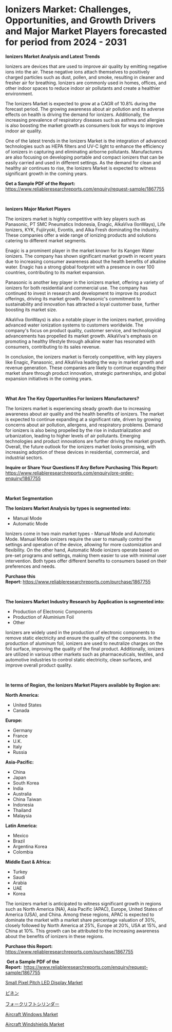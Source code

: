 <p><h1>Ionizers Market: Challenges, Opportunities, and Growth Drivers and Major Market Players forecasted for period from 2024 - 2031</h1></p><p><strong>Ionizers Market Analysis and Latest Trends</strong></p>
<p><p>Ionizers are devices that are used to improve air quality by emitting negative ions into the air. These negative ions attach themselves to positively charged particles such as dust, pollen, and smoke, resulting in cleaner and fresher air for breathing. Ionizers are commonly used in homes, offices, and other indoor spaces to reduce indoor air pollutants and create a healthier environment.</p><p>The Ionizers Market is expected to grow at a CAGR of 10.8% during the forecast period. The growing awareness about air pollution and its adverse effects on health is driving the demand for ionizers. Additionally, the increasing prevalence of respiratory diseases such as asthma and allergies is also boosting the market growth as consumers look for ways to improve indoor air quality.</p><p>One of the latest trends in the Ionizers Market is the integration of advanced technologies such as HEPA filters and UV-C light to enhance the efficiency of ionizers in capturing and eliminating airborne pollutants. Manufacturers are also focusing on developing portable and compact ionizers that can be easily carried and used in different settings. As the demand for clean and healthy air continues to rise, the Ionizers Market is expected to witness significant growth in the coming years.</p></p>
<p><strong>Get a Sample PDF of the Report:&nbsp;</strong> <a href="https://www.reliableresearchreports.com/enquiry/request-sample/1867755">https://www.reliableresearchreports.com/enquiry/request-sample/1867755</a></p>
<p>&nbsp;</p>
<p><strong>Ionizers Major Market Players</strong></p>
<p><p>The ionizers market is highly competitive with key players such as Panasonic, PT SMC Pneumatics Indonesia, Enagic, AlkaViva (IonWays), Life Ionizers, KYK, Fujiiryoki, Evontis, and Alka Fresh dominating the industry. These companies offer a wide range of ionizing products and solutions catering to different market segments.</p><p>Enagic is a prominent player in the market known for its Kangen Water ionizers. The company has shown significant market growth in recent years due to increasing consumer awareness about the health benefits of alkaline water. Enagic has a strong global footprint with a presence in over 100 countries, contributing to its market expansion.</p><p>Panasonic is another key player in the ionizers market, offering a variety of ionizers for both residential and commercial use. The company has continued to invest in research and development to improve its product offerings, driving its market growth. Panasonic's commitment to sustainability and innovation has attracted a loyal customer base, further boosting its market size.</p><p>AlkaViva (IonWays) is also a notable player in the ionizers market, providing advanced water ionization systems to customers worldwide. The company's focus on product quality, customer service, and technological advancements has propelled its market growth. AlkaViva's emphasis on promoting a healthy lifestyle through alkaline water has resonated with consumers, contributing to its sales revenue.</p><p>In conclusion, the ionizers market is fiercely competitive, with key players like Enagic, Panasonic, and AlkaViva leading the way in market growth and revenue generation. These companies are likely to continue expanding their market share through product innovation, strategic partnerships, and global expansion initiatives in the coming years.</p></p>
<p>&nbsp;</p>
<p><strong>What Are The Key Opportunities For Ionizers Manufacturers?</strong></p>
<p><p>The Ionizers market is experiencing steady growth due to increasing awareness about air quality and the health benefits of ionizers. The market is expected to continue expanding at a significant rate, driven by growing concerns about air pollution, allergens, and respiratory problems. Demand for ionizers is also being propelled by the rise in industrialization and urbanization, leading to higher levels of air pollutants. Emerging technologies and product innovations are further driving the market growth. Overall, the future outlook for the ionizers market looks promising, with increasing adoption of these devices in residential, commercial, and industrial sectors.</p></p>
<p><strong>Inquire or Share Your Questions If Any Before Purchasing This Report:</strong> <a href="https://www.reliableresearchreports.com/enquiry/pre-order-enquiry/1867755">https://www.reliableresearchreports.com/enquiry/pre-order-enquiry/1867755</a></p>
<p>&nbsp;</p>
<p><strong>Market Segmentation</strong></p>
<p><strong>The Ionizers Market Analysis by types is segmented into:</strong></p>
<p><ul><li>Manual Mode</li><li>Automatic Mode</li></ul></p>
<p><p>Ionizers come in two main market types - Manual Mode and Automatic Mode. Manual Mode ionizers require the user to manually control the settings and operation of the device, allowing for more customization and flexibility. On the other hand, Automatic Mode ionizers operate based on pre-set programs and settings, making them easier to use with minimal user intervention. Both types offer different benefits to consumers based on their preferences and needs.</p></p>
<p><strong>Purchase this Report:&nbsp;</strong><a href="https://www.reliableresearchreports.com/purchase/1867755">https://www.reliableresearchreports.com/purchase/1867755</a></p>
<p>&nbsp;</p>
<p><strong>The Ionizers Market Industry Research by Application is segmented into:</strong></p>
<p><ul><li>Production of Electronic Components</li><li>Production of Aluminium Foil</li><li>Other</li></ul></p>
<p><p>Ionizers are widely used in the production of electronic components to remove static electricity and ensure the quality of the components. In the production of aluminum foil, ionizers are used to neutralize charges on the foil surface, improving the quality of the final product. Additionally, ionizers are utilized in various other markets such as pharmaceuticals, textiles, and automotive industries to control static electricity, clean surfaces, and improve overall product quality.</p></p>
<p>&nbsp;</p>
<p><strong>In terms of Region, the Ionizers Market Players available by Region are:</strong></p>
<p>
    <p> <strong> North America: </strong>
        <ul>
            <li>United States</li>
            <li>Canada</li>
        </ul>
        </p> 
    <p> <strong> Europe: </strong>
        <ul>
            <li>Germany</li>
            <li>France</li>
            <li>U.K.</li>
            <li>Italy</li>
            <li>Russia</li>
        </ul>
        </p> 
    <p> <strong> Asia-Pacific: </strong>
        <ul>
            <li>China</li>
            <li>Japan</li>
            <li>South Korea</li>
            <li>India</li>
            <li>Australia</li>
            <li>China Taiwan</li>
            <li>Indonesia</li>
            <li>Thailand</li>
            <li>Malaysia</li>
        </ul>
        </p> 
    <p> <strong> Latin America: </strong>
        <ul>
            <li>Mexico</li>
            <li>Brazil</li>
            <li>Argentina Korea</li>
            <li>Colombia</li>
        </ul>
        </p> 
    <p> <strong> Middle East & Africa: </strong>
        <ul>
            <li>Turkey</li>
            <li>Saudi</li>
            <li>Arabia</li>
            <li>UAE</li>
            <li>Korea</li>
        </ul>
    </p>
    </p>
<p><p>The ionizers market is anticipated to witness significant growth in regions such as North America (NA), Asia Pacific (APAC), Europe, United States of America (USA), and China. Among these regions, APAC is expected to dominate the market with a market share percentage valuation of 30%, closely followed by North America at 25%, Europe at 20%, USA at 15%, and China at 10%. This growth can be attributed to the increasing awareness about the benefits of ionizers in these regions.</p></p>
<p><strong>Purchase this Report: </strong><a href="https://www.reliableresearchreports.com/purchase/1867755">https://www.reliableresearchreports.com/purchase/1867755</a></p>
<p>&nbsp;<strong>Get a Sample PDF of the Report:&nbsp;&nbsp;</strong><a href="https://www.reliableresearchreports.com/enquiry/request-sample/1867755">https://www.reliableresearchreports.com/enquiry/request-sample/1867755</a></p>
<p><strong></strong></p>
<p><p><a href="https://github.com/fiixsa/Market-Research-Report-List-2/blob/main/small-pixel-pitch-led-display-market.md">Small Pixel Pitch LED Display Market</a></p><p><a href="https://github.com/moulafa/Market-Research-Report-List-1/blob/main/859577310515.md">ピネン</a></p><p><a href="https://github.com/SantosDicki04/Market-Research-Report-List-1/blob/main/812723910516.md">フォークリフトシリンダー</a></p><p><a href="https://issuu.com/reportprime-2/docs/aircraft-windows-market-size-2030.pptx">Aircraft Windows Market</a></p><p><a href="https://issuu.com/reportprime-2/docs/aircraft-windshields-market-size-2030.pptx">Aircraft Windshields Market</a></p></p>